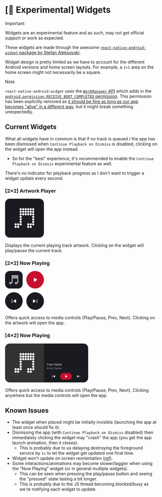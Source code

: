 # [🧪 Experimental] Widgets

> [!IMPORTANT]  
> Widgets are an experimental feature and as such, may not get official support or work as expected.

These widgets are made through the awesome [`react-native-android-widget` package by Stefan Aleksovski](https://github.com/sAleksovski/react-native-android-widget).

Widget design is pretty limited as we have to account for the different Android versions and home screen layouts. For example, a `1×1` area on the home screen might not necessarily be a square.

> [!NOTE]  
> `react-native-android-widget` uses the [`WorkManager` API](https://developer.android.com/jetpack/androidx/releases/work) which adds in the [`android.permission.RECEIVE_BOOT_COMPLETED` permission](https://developer.android.com/reference/android/Manifest.permission#RECEIVE_BOOT_COMPLETED). This permission has been explicitly removed as [it should be fine as long as our app becomes "alive" in a different way](https://issuetracker.google.com/issues/129362589), but it might break something unexpectedly.

## Current Widgets

What all widgets have in common is that if no track is queued / the app has been dismissed when `Continue Playback on Dismiss` is disabled, clicking on the widget will open the app instead.

- So for the "best" experience, it's recommended to enable the `Continue Playback on Dismiss` experimental feature as well.

There's no indicator for playback progress as I don't want to trigger a widget update every second.

### [2×2] Artwork Player

<img src="../mobile/assets/widget/artwork-player.png" alt="Artwork Player widget preview image" height="128" width="128" />

Displays the current playing track artwork. Clicking on the widget will play/pause the current track.

### [2×2] Now Playing

<img src="../mobile/assets/widget/now-playing.png" alt="Now Playing widget preview image" height="128" width="128" />

Offers quick access to media controls (Play/Pause, Prev, Next). Clicking on the artwork will open the app.

### [4×2] Now Playing

<img src="../mobile/assets/widget/resizable-now-playing.png" alt="Resizable Now Playing widget preview image" height="128" width="274" />

Offers quick access to media controls (Play/Pause, Prev, Next). Clicking anywhere but the media controls will open the app.

## Known Issues

- The widget when placed might be initially invisible (launching the app at least once should fix it).
- Dismissing the app (with `Continue Playback on Dismiss` disabled) then immediately clicking the widget may "crash" the app (you get the app launch animation, then it closes).
  - This is probably due to us delaying destroying the foreground service by `1s` to let the widget get updated one final time.
- Widget won't update on screen reorientation ([ref](https://github.com/sAleksovski/react-native-android-widget/issues/96)).
- Some interactions/animations may become slower/laggier when using the "Now Playing" widget (or in general multiple widgets).
  - This can be seen when pressing the play/pause button and seeing the "pressed" state lasting a bit longer.
  - This is probably due to the JS thread becoming blocked/busy as we're notifying each widget to update.
